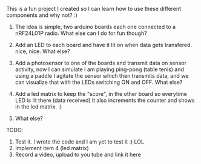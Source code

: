 This is a fun project I created so I can learn how to use these different components and why not? :)

1. The idea is simple, two arduino boards each one connected to a nRF24L01P radio. What else can I do for fun though?

2. Add an LED to each board and have it lit on when data gets transfered. nice, nice. What else?

3. Add a photosensor to one of the boards and transmit data on sensor activity, now I can simulate I am
playing ping-pong (table tenis) and using a paddle I agitate the sensor which then transmits data,
and we can visualize that with the LEDs switching ON and OFF. What else?

4. Add a led matrix to keep the "score", in the other board so everytime LED is lit there (data received)
it also increments the counter and shows in the led matrix. :) 

5. What else?

TODO:

1. Test it. I wrote the code and I am yet to test it :) LOL
2. Implement item 4 (led matrix)
3. Record a video, upload to you tube and link it here
